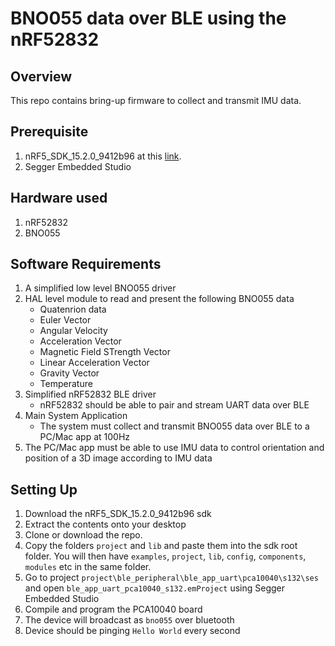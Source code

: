 # BNO055 data over BLE using the nRF52832

## Overview
This repo contains bring-up firmware to collect and transmit IMU data.

## Prerequisite
1. nRF5_SDK_15.2.0_9412b96 at this [link](https://developer.nordicsemi.com/nRF5_SDK/nRF5_SDK_v15.x.x/nRF5_SDK_15.2.0_9412b96.zip).
2. Segger Embedded Studio 

## Hardware used
1. nRF52832
2. BNO055

## Software Requirements
1. A simplified low level BNO055 driver
2. HAL level module to read and present the following BNO055 data
   - Quatenrion data
   - Euler Vector
   - Angular Velocity
   - Acceleration Vector
   - Magnetic Field STrength Vector
   - Linear Acceleration Vector
   - Gravity Vector
   - Temperature
3. Simplified nRF52832 BLE driver
   - nRF52832 should be able to pair and stream UART data over BLE
4. Main System Application
   - The system must collect and transmit BNO055 data over BLE to a PC/Mac app at 100Hz
5. The PC/Mac app must be able to use IMU data to control orientation and position of a 3D image according to IMU data

## Setting Up

1. Download the nRF5_SDK_15.2.0_9412b96  sdk
2. Extract the contents onto your desktop
3. Clone or download the repo.
4. Copy the folders `project` and `lib` and paste them into the sdk root folder. You will then have `examples`, `project`, `lib`, `config`, `components`, `modules` etc in the same folder.  
5. Go to project `project\ble_peripheral\ble_app_uart\pca10040\s132\ses` and open `ble_app_uart_pca10040_s132.emProject` using Segger Embedded Studio
6. Compile and program the PCA10040 board
7. The device will broadcast as `bno055` over bluetooth
8. Device should be pinging `Hello World` every second